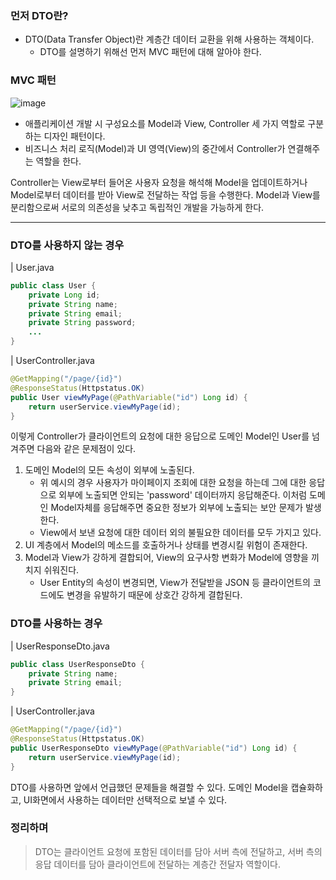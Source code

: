### 먼저 DTO란?
- DTO(Data Transfer Object)란 계층간 데이터 교환을 위해 사용하는 객체이다. 
    - DTO를 설명하기 위해선 먼저 MVC 패턴에 대해 알아야 한다.

### MVC 패턴
![image](https://velog.velcdn.com/images%2Fminide%2Fpost%2F29966859-4aca-4b35-b238-f9aabf5dfe68%2F300px-Router-MVC-DB.svg.png)
- 애플리케이션 개발 시 구성요소를 Model과 View, Controller 세 가지 역할로 구분하는 디자인 패턴이다.          
- 비즈니스 처리 로직(Model)과 UI 영역(View)의 중간에서 Controller가 연결해주는 역할을 한다.

Controller는 View로부터 들어온 사용자 요청을 해석해 Model을 업데이트하거나 Model로부터 데이터를 받아 View로 전달하는 작업 등을 수행한다.
Model과 View를 분리함으로써 서로의 의존성을 낮추고 독립적인 개발을 가능하게 한다.

--------------------------------------------------------
### DTO를 사용하지 않는 경우
| User.java
```java
public class User {
    private Long id;
    private String name;
    private String email;
    private String password;
    ...
}
```
| UserController.java
```java
@GetMapping("/page/{id}")
@ResponseStatus(Httpstatus.OK)
public User viewMyPage(@PathVariable("id") Long id) {
    return userService.viewMyPage(id);
}
```
이렇게 Controller가 클라이언트의 요청에 대한 응답으로 도메인 Model인 User를 넘겨주면 다음와 같은 문제점이 있다.
1. 도메인 Model의 모든 속성이 외부에 노출된다.
    - 위 예시의 경우 사용자가 마이페이지 조회에 대한 요청을 하는데 그에 대한 응답으로 외부에 노출되면 안되는 'password' 데이터까지 응답해준다. 이처럼 도메인 Model자체를 응답해주면 중요한 정보가 외부에 노출되는 보안 문제가 발생한다.
    - View에서 보낸 요청에 대한 데이터 외의 불필요한 데이터를 모두 가지고 있다.
2. UI 계층에서 Model의 메소드를 호출하거나 상태를 변경시킬 위험이 존재한다.
3. Model과 View가 강하게 결합되어, View의 요구사항 변화가 Model에 영향을 끼치지 쉬워진다.
    - User Entity의 속성이 변경되면, View가 전달받을 JSON 등 클라이언트의 코드에도 변경을 유발하기 때문에 상호간 강하게 결합된다.

### DTO를 사용하는 경우
| UserResponseDto.java
```java
public class UserResponseDto {
    private String name;
    private String email;
}
```
| UserController.java
```java
@GetMapping("/page/{id}")
@ResponseStatus(Httpstatus.OK)
public UserResponseDto viewMyPage(@PathVariable("id") Long id) {
    return userService.viewMyPage(id);
}
```
DTO를 사용하면 앞에서 언급했던 문제들을 해결할 수 있다. 도메인 Model을 캡슐화하고, UI화면에서 사용하는 데이터만 선택적으로 보낼 수 있다.
### 정리하며
> DTO는 클라이언트 요청에 포함된 데이터를 담아 서버 측에 전달하고, 서버 측의 응답 데이터를 담아 클라이언트에 전달하는 계층간 전달자 역할이다.


